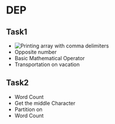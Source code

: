 # DEP

## Task1
* ![Printing array with comma delimiters](http://www.codewars.com/kata/printing-array-elements-with-comma-delimiters)
* Opposite number
* Basic Mathematical Operator
* Transportation on vacation

## Task2
* Word Count
* Get the middle Character
* Partition on
* Word Count
